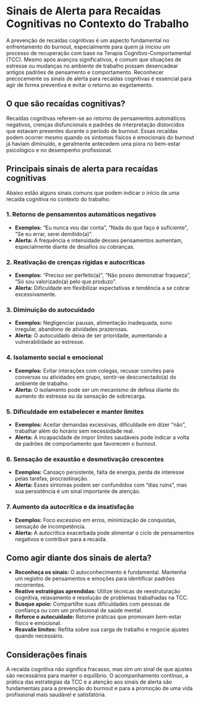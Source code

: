 # Sinais de Alerta para Recaídas Cognitivas no Contexto do Trabalho

A prevenção de recaídas cognitivas é um aspecto fundamental no enfrentamento do burnout, especialmente para quem já iniciou um processo de recuperação com base na Terapia Cognitivo-Comportamental (TCC). Mesmo após avanços significativos, é comum que situações de estresse ou mudanças no ambiente de trabalho possam desencadear antigos padrões de pensamento e comportamento. Reconhecer precocemente os sinais de alerta para recaídas cognitivas é essencial para agir de forma preventiva e evitar o retorno ao esgotamento.

## O que são recaídas cognitivas?

Recaídas cognitivas referem-se ao retorno de pensamentos automáticos negativos, crenças disfuncionais e padrões de interpretação distorcidos que estavam presentes durante o período de burnout. Essas recaídas podem ocorrer mesmo quando os sintomas físicos e emocionais do burnout já haviam diminuído, e geralmente antecedem uma piora no bem-estar psicológico e no desempenho profissional.

## Principais sinais de alerta para recaídas cognitivas

Abaixo estão alguns sinais comuns que podem indicar o início de uma recaída cognitiva no contexto do trabalho:

### 1. Retorno de pensamentos automáticos negativos

- **Exemplos:** “Eu nunca vou dar conta”, “Nada do que faço é suficiente”, “Se eu errar, serei demitido(a)”.
- **Alerta:** A frequência e intensidade desses pensamentos aumentam, especialmente diante de desafios ou cobranças.

### 2. Reativação de crenças rígidas e autocríticas

- **Exemplos:** “Preciso ser perfeito(a)”, “Não posso demonstrar fraqueza”, “Só sou valorizado(a) pelo que produzo”.
- **Alerta:** Dificuldade em flexibilizar expectativas e tendência a se cobrar excessivamente.

### 3. Diminuição do autocuidado

- **Exemplos:** Negligenciar pausas, alimentação inadequada, sono irregular, abandono de atividades prazerosas.
- **Alerta:** O autocuidado deixa de ser prioridade, aumentando a vulnerabilidade ao estresse.

### 4. Isolamento social e emocional

- **Exemplos:** Evitar interações com colegas, recusar convites para conversas ou atividades em grupo, sentir-se desconectado(a) do ambiente de trabalho.
- **Alerta:** O isolamento pode ser um mecanismo de defesa diante do aumento do estresse ou da sensação de sobrecarga.

### 5. Dificuldade em estabelecer e manter limites

- **Exemplos:** Aceitar demandas excessivas, dificuldade em dizer “não”, trabalhar além do horário sem necessidade real.
- **Alerta:** A incapacidade de impor limites saudáveis pode indicar a volta de padrões de comportamento que favorecem o burnout.

### 6. Sensação de exaustão e desmotivação crescentes

- **Exemplos:** Cansaço persistente, falta de energia, perda de interesse pelas tarefas, procrastinação.
- **Alerta:** Esses sintomas podem ser confundidos com “dias ruins”, mas sua persistência é um sinal importante de atenção.

### 7. Aumento da autocrítica e da insatisfação

- **Exemplos:** Foco excessivo em erros, minimização de conquistas, sensação de incompetência.
- **Alerta:** A autocrítica exacerbada pode alimentar o ciclo de pensamentos negativos e contribuir para a recaída.

## Como agir diante dos sinais de alerta?

- **Reconheça os sinais:** O autoconhecimento é fundamental. Mantenha um registro de pensamentos e emoções para identificar padrões recorrentes.
- **Reative estratégias aprendidas:** Utilize técnicas de reestruturação cognitiva, relaxamento e resolução de problemas trabalhadas na TCC.
- **Busque apoio:** Compartilhe suas dificuldades com pessoas de confiança ou com um profissional de saúde mental.
- **Reforce o autocuidado:** Retome práticas que promovam bem-estar físico e emocional.
- **Reavalie limites:** Reflita sobre sua carga de trabalho e negocie ajustes quando necessário.

## Considerações finais

A recaída cognitiva não significa fracasso, mas sim um sinal de que ajustes são necessários para manter o equilíbrio. O acompanhamento contínuo, a prática das estratégias da TCC e a atenção aos sinais de alerta são fundamentais para a prevenção do burnout e para a promoção de uma vida profissional mais saudável e satisfatória.